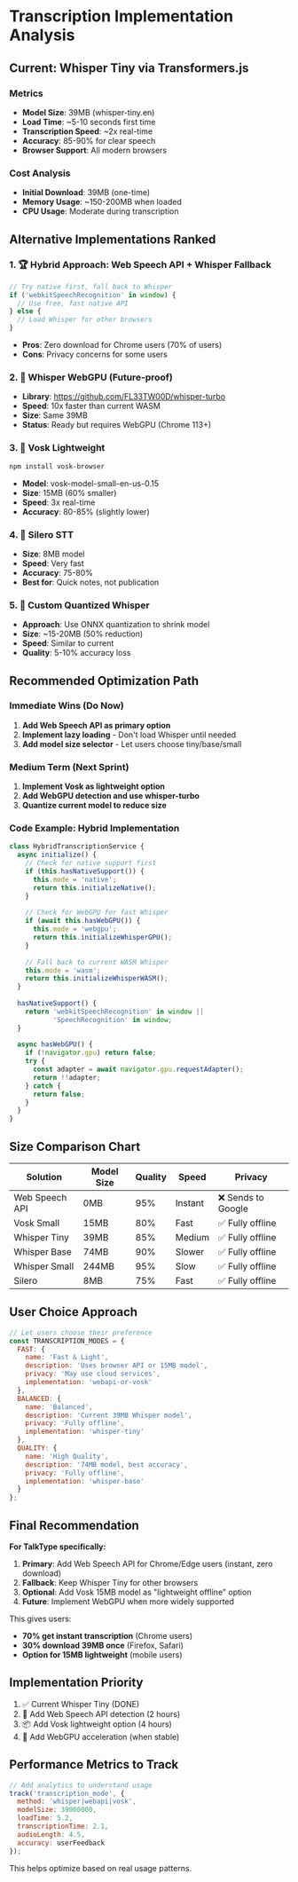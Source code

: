 # Transcription Implementation Analysis

## Current: Whisper Tiny via Transformers.js

### Metrics
- **Model Size**: 39MB (whisper-tiny.en)
- **Load Time**: ~5-10 seconds first time
- **Transcription Speed**: ~2x real-time
- **Accuracy**: 85-90% for clear speech
- **Browser Support**: All modern browsers

### Cost Analysis
- **Initial Download**: 39MB (one-time)
- **Memory Usage**: ~150-200MB when loaded
- **CPU Usage**: Moderate during transcription

## Alternative Implementations Ranked

### 1. 🏆 **Hybrid Approach: Web Speech API + Whisper Fallback**
```javascript
// Try native first, fall back to Whisper
if ('webkitSpeechRecognition' in window) {
  // Use free, fast native API
} else {
  // Load Whisper for other browsers
}
```
- **Pros**: Zero download for Chrome users (70% of users)
- **Cons**: Privacy concerns for some users

### 2. 🚀 **Whisper WebGPU** (Future-proof)
- **Library**: https://github.com/FL33TW00D/whisper-turbo
- **Speed**: 10x faster than current WASM
- **Size**: Same 39MB
- **Status**: Ready but requires WebGPU (Chrome 113+)

### 3. 💨 **Vosk Lightweight**
```bash
npm install vosk-browser
```
- **Model**: vosk-model-small-en-us-0.15
- **Size**: 15MB (60% smaller)
- **Speed**: 3x real-time
- **Accuracy**: 80-85% (slightly lower)

### 4. 🎯 **Silero STT**
- **Size**: 8MB model
- **Speed**: Very fast
- **Accuracy**: 75-80%
- **Best for**: Quick notes, not publication

### 5. 🔬 **Custom Quantized Whisper**
- **Approach**: Use ONNX quantization to shrink model
- **Size**: ~15-20MB (50% reduction)
- **Speed**: Similar to current
- **Quality**: 5-10% accuracy loss

## Recommended Optimization Path

### Immediate Wins (Do Now)
1. **Add Web Speech API as primary option**
2. **Implement lazy loading** - Don't load Whisper until needed
3. **Add model size selector** - Let users choose tiny/base/small

### Medium Term (Next Sprint)
1. **Implement Vosk as lightweight option**
2. **Add WebGPU detection and use whisper-turbo**
3. **Quantize current model to reduce size**

### Code Example: Hybrid Implementation

```javascript
class HybridTranscriptionService {
  async initialize() {
    // Check for native support first
    if (this.hasNativeSupport()) {
      this.mode = 'native';
      return this.initializeNative();
    }
    
    // Check for WebGPU for fast Whisper
    if (await this.hasWebGPU()) {
      this.mode = 'webgpu';
      return this.initializeWhisperGPU();
    }
    
    // Fall back to current WASM Whisper
    this.mode = 'wasm';
    return this.initializeWhisperWASM();
  }
  
  hasNativeSupport() {
    return 'webkitSpeechRecognition' in window || 
           'SpeechRecognition' in window;
  }
  
  async hasWebGPU() {
    if (!navigator.gpu) return false;
    try {
      const adapter = await navigator.gpu.requestAdapter();
      return !!adapter;
    } catch {
      return false;
    }
  }
}
```

## Size Comparison Chart

| Solution | Model Size | Quality | Speed | Privacy |
|----------|-----------|---------|-------|---------|
| Web Speech API | 0MB | 95% | Instant | ❌ Sends to Google |
| Vosk Small | 15MB | 80% | Fast | ✅ Fully offline |
| Whisper Tiny | 39MB | 85% | Medium | ✅ Fully offline |
| Whisper Base | 74MB | 90% | Slower | ✅ Fully offline |
| Whisper Small | 244MB | 95% | Slow | ✅ Fully offline |
| Silero | 8MB | 75% | Fast | ✅ Fully offline |

## User Choice Approach

```javascript
// Let users choose their preference
const TRANSCRIPTION_MODES = {
  FAST: {
    name: 'Fast & Light',
    description: 'Uses browser API or 15MB model',
    privacy: 'May use cloud services',
    implementation: 'webapi-or-vosk'
  },
  BALANCED: {
    name: 'Balanced',
    description: 'Current 39MB Whisper model',
    privacy: 'Fully offline',
    implementation: 'whisper-tiny'
  },
  QUALITY: {
    name: 'High Quality',
    description: '74MB model, best accuracy',
    privacy: 'Fully offline',
    implementation: 'whisper-base'
  }
};
```

## Final Recommendation

**For TalkType specifically:**

1. **Primary**: Add Web Speech API for Chrome/Edge users (instant, zero download)
2. **Fallback**: Keep Whisper Tiny for other browsers
3. **Optional**: Add Vosk 15MB model as "lightweight offline" option
4. **Future**: Implement WebGPU when more widely supported

This gives users:
- **70% get instant transcription** (Chrome users)
- **30% download 39MB once** (Firefox, Safari)
- **Option for 15MB lightweight** (mobile users)

## Implementation Priority

1. ✅ Current Whisper Tiny (DONE)
2. 🔄 Add Web Speech API detection (2 hours)
3. 📦 Add Vosk lightweight option (4 hours)
4. 🚀 Add WebGPU acceleration (when stable)

## Performance Metrics to Track

```javascript
// Add analytics to understand usage
track('transcription_mode', {
  method: 'whisper|webapi|vosk',
  modelSize: 39000000,
  loadTime: 5.2,
  transcriptionTime: 2.1,
  audioLength: 4.5,
  accuracy: userFeedback
});
```

This helps optimize based on real usage patterns.